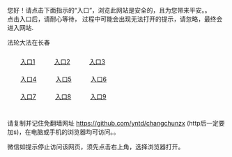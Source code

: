 您好！请点击下面指示的“入口”，浏览此网站是安全的，且为您带来平安。。 <br/>
点击入口后，请耐心等待， 过程中可能会出现无法打开的提示，请忽略，最终会进入网站. </br>

法轮大法在长春<br/>
<div style="padding:10px"><a style="margin:20px" target="_blank" href="https://d2ql4es0ja820o.cloudfront.net/2Qpsp?wxkwdnbx" id="ccLink1" rel="nofollow">入口1</a> <a target="_blank" style="margin:20px" href="https://d2p7p4eq3fplo4.cloudfront.net/2Qpsp?cslxvpi" id="ccLink2" rel="nofollow">入口2</a> <a style="margin:20px" target="_blank" href="https://d3ko801nrldsxl.cloudfront.net/2Qpsp?muvwaw" id="ccLink3" rel="nofollow">入口3</a></div>

<div style="padding:10px" ><a style="margin:20px" target="_blank" href="https://d2ql4es0ja820o.cloudfront.net/2Qpsp?wxkwdnbx" id="ccLink4" rel="nofollow">入口4</a> <a style="margin:20px" href="https://d2p7p4eq3fplo4.cloudfront.net/2Qpsp?cslxvpi" target="_blank" id="ccLink5" rel="nofollow">入口5</a> <a style="margin:20px" href="https://d3ko801nrldsxl.cloudfront.net/2Qpsp?muvwaw" target="_blank" id="ccLink6" rel="nofollow">入口6</a></div>

<div style="padding:10px"><a style="margin:20px" target="_blank" href="https://d2ql4es0ja820o.cloudfront.net/2Qpsp?wxkwdnbx" id="ccLink7" rel="nofollow">入口7</a> <a style="margin:20px" href="https://d2p7p4eq3fplo4.cloudfront.net/2Qpsp?cslxvpi" target="_blank" id="ccLink8" rel="nofollow">入口8</a> <a style="margin:20px" target="_blank" href="https://d3ko801nrldsxl.cloudfront.net/2Qpsp?muvwaw" id="ccLink9" rel="nofollow">入口9</a></div>

<br/>



请复制并记住免翻墙网址 https://github.com/yntd/changchunzx (http后一定要加s)，在电脑或手机的浏览器均可访问。。<br/>

微信如提示停止访问该网页，须先点击右上角，选择浏览器打开。
